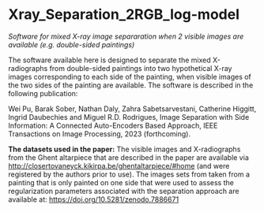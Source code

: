 # Xray_Separation_2RGB_log-model
<i> Software for mixed X-ray image separaration when 2 visible images are available (e.g. double-sided paintings)</i>

The software available here is designed to separate the mixed X-radiographs from double-sided paintings into two hypothetical X-ray images corresponding to each side of the painting, when visible images of the two sides of the painting are available. The software is described in the following publication:

Wei Pu, Barak Sober, Nathan Daly, Zahra Sabetsarvestani, Catherine Higgitt, Ingrid Daubechies and Miguel R.D. Rodrigues, Image Separation with Side Information: A Connected Auto-Encoders Based Approach, IEEE Transactions on Image Processing, 2023 (forthcoming).


<b>The datasets used in the paper:</b>
The visible images and X-radiographs from the Ghent altarpiece that are described in the paper are available via http://closertovaneyck.kikirpa.be/ghentaltarpiece/#home (and were registered by the authors prior to use). 
The images sets from taken from a painting that is only painted on one side that were used to assess the regularization parameters associated with the separation approach are available at: https://doi.org/10.5281/zenodo.7886671
